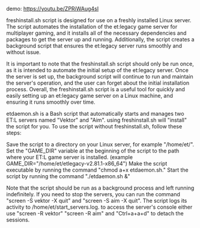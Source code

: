 demo: https://youtu.be/ZPRiWAug4sI

freshinstall.sh script is designed for use on a freshly installed Linux server. The script automates the installation of the et:legacy game server for multiplayer gaming, and it installs all of the necessary dependencies and packages to get the server up and running. Additionally, the script creates a background script that ensures the et:legacy server runs smoothly and without issue.

It is important to note that the freshinstall.sh script should only be run once, as it is intended to automate the initial setup of the et:legacy server. Once the server is set up, the background script will continue to run and maintain the server's operation, and the user can forget about the initial installation process. Overall, the freshinstall.sh script is a useful tool for quickly and easily setting up an et:legacy game server on a Linux machine, and ensuring it runs smoothly over time.


etdaemon.sh is a Bash script that automatically starts and manages two ET:L servers named "Vektor" and "Aim".
using freshinstall.sh will "install" the script for you.
To use the script without freshinstall.sh, follow these steps:

Save the script to a directory on your Linux server, for example "/home/et/".
Set the "GAME_DIR" variable at the beginning of the script to the path where your ET:L game server is installed. (example GAME_DIR="/home/et/etlegacy-v2.81.1-x86_64")
Make the script executable by running the command "chmod a+x etdaemon.sh."
Start the script by running the command "./etdaemon.sh &"

Note that the script should be run as a background process and left running indefinitely.
If you need to stop the servers, you can run the command "screen -S vektor -X quit" and "screen -S aim -X quit".
The script logs its activity to /home/et/start_servers.log.
to access the server's console either use "screen -R vektor" "screen -R aim" and "Ctrl+a+a+d" to detach the sessions.
